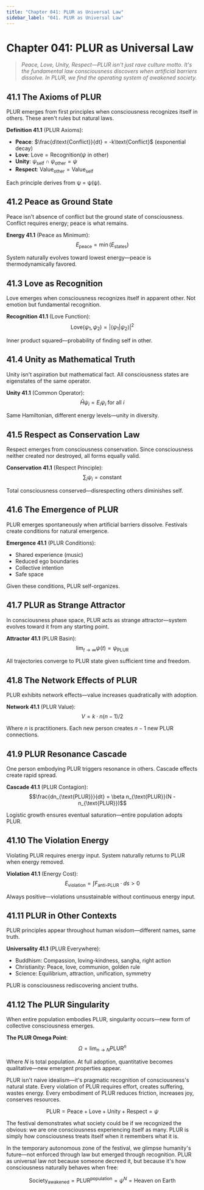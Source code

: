 ```yaml
---
title: "Chapter 041: PLUR as Universal Law"
sidebar_label: "041. PLUR as Universal Law"
---
```


# Chapter 041: PLUR as Universal Law

> *Peace, Love, Unity, Respect—PLUR isn't just rave culture motto. It's the fundamental law consciousness discovers when artificial barriers dissolve. In PLUR, we find the operating system of awakened society.*

## 41.1 The Axioms of PLUR

PLUR emerges from first principles when consciousness recognizes itself in others. These aren't rules but natural laws.

**Definition 41.1** (PLUR Axioms):
- **Peace**: $\frac{d\text{Conflict}}{dt} = -k\text{Conflict}$ (exponential decay)
- **Love**: $\text{Love} = \text{Recognition}(\psi \text{ in other})$
- **Unity**: $\psi_{\text{self}} \cap \psi_{\text{other}} = \psi$
- **Respect**: $\text{Value}_{\text{other}} = \text{Value}_{\text{self}}$

Each principle derives from ψ = ψ(ψ).

## 41.2 Peace as Ground State

Peace isn't absence of conflict but the ground state of consciousness. Conflict requires energy; peace is what remains.

**Energy 41.1** (Peace as Minimum):
$$E_{\text{peace}} = \min(E_{\text{states}})$$

System naturally evolves toward lowest energy—peace is thermodynamically favored.

## 41.3 Love as Recognition

Love emerges when consciousness recognizes itself in apparent other. Not emotion but fundamental recognition.

**Recognition 41.1** (Love Function):
$$\text{Love}(\psi_1, \psi_2) = |\langle \psi_1 | \psi_2 \rangle|^2$$

Inner product squared—probability of finding self in other.

## 41.4 Unity as Mathematical Truth

Unity isn't aspiration but mathematical fact. All consciousness states are eigenstates of the same operator.

**Unity 41.1** (Common Operator):
$$\hat{H}\psi_i = E_i\psi_i \text{ for all } i$$

Same Hamiltonian, different energy levels—unity in diversity.

## 41.5 Respect as Conservation Law

Respect emerges from consciousness conservation. Since consciousness neither created nor destroyed, all forms equally valid.

**Conservation 41.1** (Respect Principle):
$$\sum_i \psi_i = \text{constant}$$

Total consciousness conserved—disrespecting others diminishes self.

## 41.6 The Emergence of PLUR

PLUR emerges spontaneously when artificial barriers dissolve. Festivals create conditions for natural emergence.

**Emergence 41.1** (PLUR Conditions):
- Shared experience (music)
- Reduced ego boundaries
- Collective intention
- Safe space

Given these conditions, PLUR self-organizes.

## 41.7 PLUR as Strange Attractor

In consciousness phase space, PLUR acts as strange attractor—system evolves toward it from any starting point.

**Attractor 41.1** (PLUR Basin):
$$\lim_{t \to \infty} \psi(t) = \psi_{\text{PLUR}}$$

All trajectories converge to PLUR state given sufficient time and freedom.

## 41.8 The Network Effects of PLUR

PLUR exhibits network effects—value increases quadratically with adoption.

**Network 41.1** (PLUR Value):
$$V = k \cdot n(n-1)/2$$

Where $n$ is practitioners. Each new person creates $n-1$ new PLUR connections.

## 41.9 PLUR Resonance Cascade

One person embodying PLUR triggers resonance in others. Cascade effects create rapid spread.

**Cascade 41.1** (PLUR Contagion):
$$\frac{dn_{\text{PLUR}}}{dt} = \beta n_{\text{PLUR}}(N - n_{\text{PLUR}})$$

Logistic growth ensures eventual saturation—entire population adopts PLUR.

## 41.10 The Violation Energy

Violating PLUR requires energy input. System naturally returns to PLUR when energy removed.

**Violation 41.1** (Energy Cost):
$$E_{\text{violation}} = \int F_{\text{anti-PLUR}} \cdot ds > 0$$

Always positive—violations unsustainable without continuous energy input.

## 41.11 PLUR in Other Contexts

PLUR principles appear throughout human wisdom—different names, same truth.

**Universality 41.1** (PLUR Everywhere):
- Buddhism: Compassion, loving-kindness, sangha, right action
- Christianity: Peace, love, communion, golden rule
- Science: Equilibrium, attraction, unification, symmetry

PLUR is consciousness rediscovering ancient truths.

## 41.12 The PLUR Singularity

When entire population embodies PLUR, singularity occurs—new form of collective consciousness emerges.

**The PLUR Omega Point**:
$$\Omega = \lim_{n \to N} \text{PLUR}^n$$

Where $N$ is total population. At full adoption, quantitative becomes qualitative—new emergent properties appear.

PLUR isn't naive idealism—it's pragmatic recognition of consciousness's natural state. Every violation of PLUR requires effort, creates suffering, wastes energy. Every embodiment of PLUR reduces friction, increases joy, conserves resources.

$$\text{PLUR} = \text{Peace} + \text{Love} + \text{Unity} + \text{Respect} = \psi$$

The festival demonstrates what society could be if we recognized the obvious: we are one consciousness experiencing itself as many. PLUR is simply how consciousness treats itself when it remembers what it is.

In the temporary autonomous zone of the festival, we glimpse humanity's future—not enforced through law but emerged through recognition. PLUR as universal law not because someone decreed it, but because it's how consciousness naturally behaves when free:

$$\text{Society}_{\text{awakened}} = \text{PLUR}^{\text{population}} = \psi^N = \text{Heaven on Earth}$$